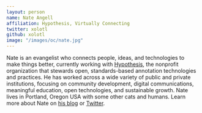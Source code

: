 ```yaml
---
layout: person
name: Nate Angell 
affiliation: Hypothesis, Virtually Connecting
twitter: xolotl
github: xolotl
image: "/images/oc/nate.jpg"
---
```


Nate is an evangelist who connects people, ideas, and technologies to make things better, currently working with [Hypothesis](https://web.hypothes.is), the nonprofit organization that stewards open, standards-based annotation technologies and practices. He has worked across a wide variety of public and private institutions, focusing on community development, digital communications, meaningful education, open technologies, and sustainable growth. Nate lives in Portland, Oregon USA with some other cats and humans. Learn more about Nate on [his blog](http://xolotl.org) or [Twitter](https://twitter.com/xolotl).
